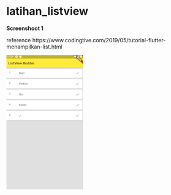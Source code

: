 # latihan_listview

<p><b>Screenshoot 1</b></p>
<p>reference
https://www.codingtive.com/2019/05/tutorial-flutter-menampilkan-list.html</p>

<img align="left" src="lib/images/1.png" width="200" height="350">
<br>


